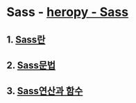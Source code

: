 # Sass - [heropy - Sass](https://heropy.blog/2018/01/31/sass/)

## 1. [Sass란](./md/sass.md)

## 2. [Sass문법](./md/sass-syntax.md)

## 3. [Sass연산과 함수](./md/sass-op.md)
